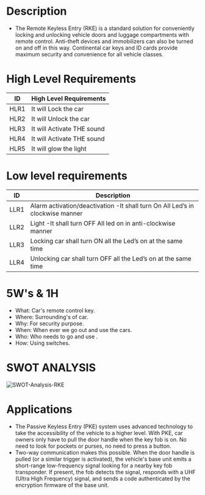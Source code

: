 # Description

* The Remote Keyless Entry (RKE) is a standard solution for conveniently locking and unlocking vehicle doors and luggage compartments with remote control. Anti-theft devices and immobilizers can also be turned on and off in this way. Continental car keys and ID cards provide maximum security and convenience for all vehicle classes.
# High Level Requirements
|ID |	High Level Requirements|
|----|--------------------------|
|HLR1 	|It will Lock the car|
|HLR2 	|It will Unlock the car|
|HLR3 	|It will Activate THE sound|
|HLR4 	|It will Activate THE sound|
|HLR5   |It will glow the light|

# Low level requirements

|ID 	|Description|
|-------|-----------------------------------------|
|LLR1 |	Alarm activation/deactivation -It shall turn On All Led’s in clockwise manner|
|LLR2 	|Light -It shall turn OFF All led on in anti-clockwise manner|
|LLR3  |Locking car shall turn ON all the Led’s on at the same time|
|LLR4 	|Unlocking car shall turn OFF all the Led’s on at the same time|

# 5W's & 1H

* What: Car's remote control key.
* Where: Surrounding's of car.
* Why: For security purpose.
* When: When ever we go out and use the cars.
* Who: Who needs to go and use .
* How: Using switches.


# SWOT ANALYSIS

![SWOT-Analysis-RKE](https://user-images.githubusercontent.com/85921878/157831221-2ab147db-2e74-4625-8930-c60eb24e75c4.jpg)

# Applications
* The Passive Keyless Entry (PKE) system uses advanced technology to take the accessibility of the vehicle  to a higher level. With PKE, car owners only have  to pull the door handle when the key fob is on. No need to look for pockets or purses, no need to press a button. 
 * Two-way communication makes this possible. When the door handle is pulled (or a similar trigger is activated), the vehicle's base unit  emits a short-range low-frequency signal looking for a nearby key fob transponder. If present, the  fob detects the signal, responds with a UHF (Ultra High Frequency) signal, and sends a code  authenticated by the  encryption firmware of the base unit.
